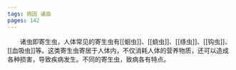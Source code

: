 ```yaml
---
tags: 病因 诸虫
pages: 142
---
```

&emsp;&emsp;诸虫即寄生虫，人体常见的寄生虫有[[蛔虫]]、[[蛲虫]]、[[绦虫]]、[[钩虫]]、[[血吸虫]]等。这类寄生虫寄居于人体内，不仅消耗人体的营养物质，还可以造成各种损害，导致疾病发生。不同的寄生虫，致病各有特点。